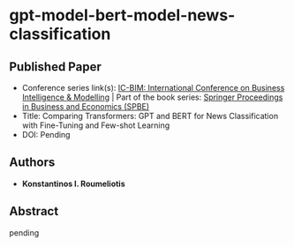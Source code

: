 # gpt-model-bert-model-news-classification

## Published Paper
* Conference series link(s): [IC-BIM: International Conference on Business Intelligence & Modelling](https://link.springer.com/conference/icbim) | Part of the book series: [Springer Proceedings in Business and Economics (SPBE)](https://www.springer.com/series/11960)
* Title: Comparing Transformers: GPT and BERT for News Classification with Fine-Tuning and Few-shot Learning
* DOI: Pending

## Authors
* **Konstantinos I. Roumeliotis**

## Abstract
pending
